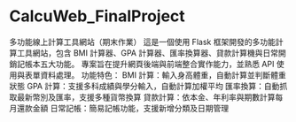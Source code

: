 # CalcuWeb_FinalProject
多功能線上計算工具網站（期末作業） 這是一個使用 Flask 框架開發的多功能計算工具網站，包含 BMI 計算器、GPA 計算器、匯率換算器、貸款計算機與日常開銷記帳本五大功能。 專案旨在提升網頁後端與前端整合實作能力，並熟悉 API 使用與表單資料處理。  功能特色：  BMI 計算：輸入身高體重，自動計算並判斷體重狀態  GPA 計算：支援多科成績與學分輸入，自動計算加權平均  匯率換算：自動抓取最新幣別及匯率，支援多種貨幣換算  貸款計算：依本金、年利率與期數計算每月還款金額  日常記帳：簡易記帳功能，支援新增分類及日期管理
